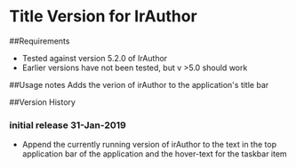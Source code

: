 # Title Version for IrAuthor

##Requirements
* Tested against version 5.2.0 of IrAuthor
* Earlier versions have not been tested, but v >5.0 should work

##Usage notes
Adds the verion of irAuthor to the application's title bar

##Version History

### initial release 31-Jan-2019
* Append the currently running version of irAuthor to the text in the top application bar of the application and the hover-text for the taskbar item